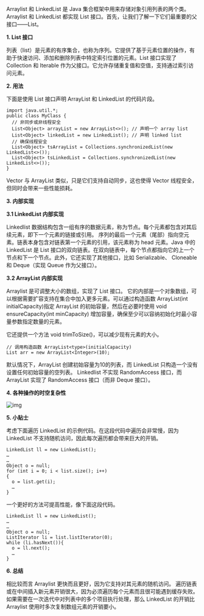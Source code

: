 Arraylist 和 LinkedList 是 Java 集合框架中用来存储对象引用列表的两个类。Arraylist 和 LinkedList 都实现 List 接口。首先，让我们了解一下它们最重要的父接口——List。



**1. List 接口**

列表（list）是元素的有序集合，也称为序列。它提供了基于元素位置的操作，有助于快速访问、添加和删除列表中特定索引位置的元素。List 接口实现了 Collection 和 Iterable 作为父接口。它允许存储重复值和空值，支持通过索引访问元素。

**2. 用法**

下面是使用 List 接口声明 ArrayList 和 LinkedList 的代码片段。

```
import java.util.*;
public class MyClass {
  // 非同步或非线程安全
  List<Object> arrayList = new ArrayList<>(); // 声明一个 array list
  List<Object> linkedList = new LinkedList(); // 声明 linked list   
  // 确保线程安全
  List<Object> tsArrayList = Collections.synchronizedList(new LinkedList<>());
  List<Object> tsLinkedList = Collections.synchronizedList(new LinkedList<>());   
}
```

Vector 与 ArrayList 类似，只是它们支持自动同步，这也使得 Vector 线程安全，但同时会带来一些性能损耗。

**3. 内部实现**



**3.1 LinkedList 内部实现**

Linkedlist 数据结构包含一组有序的数据元素，称为节点。每个元素都包含对其后续元素，即下一个元素的链接或引用。 序列的最后一个元素（尾部）指向空元素。链表本身包含对链表第一个元素的引用，该元素称为 head 元素。Java 中的 LinkedList 是 List 接口的双向链表。在双向链表中，每个节点都指向它的上一个节点和下一个节点。此外，它还实现了其他接口，比如 Serializable、 Cloneable 和 Deque（实现 Queue 作为父接口）。



**3.2 ArrayList 内部实现**

Arraylist 是可调整大小的数组，实现了 List 接口。 它的内部是一个对象数组，可以根据需要扩容支持在集合中加入更多元素。可以通过构造函数 ArrayList(int initialCapacity)指定 ArrayList 的初始容量，然后在必要时使用 void ensureCapacity(int minCapacity) 增加容量，确保至少可以容纳初始化时最小容量参数指定数量的元素。



它还提供一个方法 void trimToSize()，可以减少现有元素的大小。

```
// 调用构造函数 ArrayList<type>(initialCapacity)
List arr = new ArrayList<Integer>(10);
```



默认情况下，ArrayList 创建初始容量为10的列表，而 LinkedList 只构造一个没有设置任何初始容量的空列表。 Linkedlist 不实现 RandomAccess 接口，而 ArrayList 实现了 RandomAccess 接口（而非 Deque 接口）。



**4. 各种操作的时空复杂性**



![img](https://mmbiz.qpic.cn/mmbiz_png/eZzl4LXykQyjuRticPhUeOF3q8ZN5oOnpE1D0b82Ej8WlicO8Eyd2gZEV0HBwrVhYiam9sTLRgEAdbbkSZ8KiaKeLQ/640?wx_fmt=png&tp=webp&wxfrom=5&wx_lazy=1&wx_co=1)



**5. 小贴士**



考虑下面遍历 LinkedList 的示例代码。在这段代码中遍历会非常慢，因为 LinkedList 不支持随机访问，因此每次遍历都会带来巨大的开销。

```
LinkedList ll = new LinkedList();
…
…
Object o = null;   
for (int i = 0; i < list.size(); i++)
{       
  o = list.get(i);
  …
}
```



一个更好的方法可提高性能，像下面这段代码。

```
LinkedList ll = new LinkedList(); 
… 
…   
Object o = null;    
ListIterator li = list.listIterator(0);   
while (li.hasNext()){
  o = ll.next();
  …    
}
```



**6. 总结**

相比较而言 Arraylist 更快而且更好，因为它支持对其元素的随机访问。 遍历链表或在中间插入新元素开销很大，因为必须遍历每个元素而且很可能遇到缓存失败。 如果需要在一次迭代中对列表中的多个项目执行处理，那么 LinkedList 的开销比 Arraylist 使用时多次复制数组元素的开销要小。